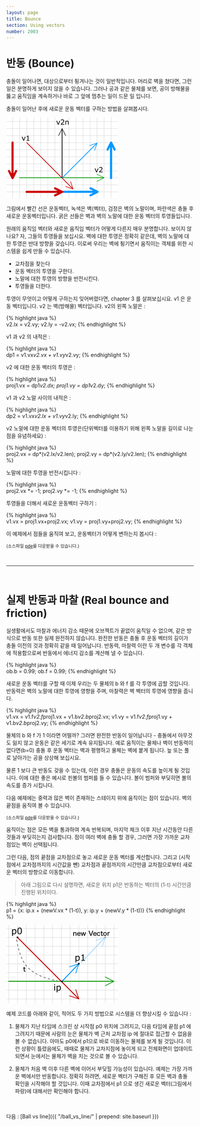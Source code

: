 ```yaml
---
layout: page
title: Bounce
section: Using vectors
number: 2003
---
```


# 반동 (Bounce)


충돌이 일어나면, 대상으로부터 튕겨나는 것이 일반적입니다. 머리로 벽을 쳤다면, 그런 일은 분명하게 보이지 않을 수 있습니다. 그러나 공과 같은 물체를 보면, 공이 방해물을 뚫고 움직임을 계속하거나 바로 그 앞에 멈추는 일이 드문 일 입니다.

충돌이 일어난 후에 새로운 운동 벡터를 구하는 방법을 살펴봅시다.

![Alt Bounce on Wall vector](../img/tut06_1.gif)

그림에서 빨간 선은 운동벡터, 녹색은 벽(벡터), 검정은 벽의 노말이며, 파란색은 충돌 후 새로운 운동벡터입니다. 굵은 선들은 벽과 벽의 노말에 대한 운동 벡터의 투영들입니다.

원래의 움직임 벡터와 새로운 움직임 벡터가 어떻게 다른지 매우 분명합니다. 보이지 않나요? 자, 그들의 투영들을 보십시요. 벽에 대한 투영은 정확히 같은데, 벽의 노말에 대한 투영은 반대 방향을 갖습니다. 이로써 우리는 벽에 튕기면서 움직이는 객체를 위한 시스템을 쉽게 만들 수 있습니다.


+ 교차점을 찾는다
+ 운동 벡터의 투영을 구한다.
+ 노말에 대한 투영의 방향을 반전시킨다.
+ 투영들을 더한다.

투영이 무엇이고 어떻게 구하는지 잊어버렸다면, chapter 3 를 살펴보십시요.
v1 은 운동 벡터입니다. v2 는 벽(방해물) 벡터입니다. v2의 왼쪽 노말은 :

{% highlight java %}  
v2.lx = v2.vy;
v2.ly = -v2.vx;
{% endhighlight %}


v1 과 v2 의 내적은 :

{% highlight java %}  
dp1 = v1.vx*v2.vx + v1.vy*v2.vy;
{% endhighlight %}


v2 에 대한 운동 벡터의 투영은 :

{% highlight java %}  
proj1.vx = dp1*v2.dx;
proj1.vy = dp1*v2.dy;
{% endhighlight %}


v1 과 v2 노말 사이의 내적은 :

{% highlight java %}  
dp2 = v1.vx*v2.lx + v1.vy*v2.ly;
{% endhighlight %}

v2 노말에 대한 운동 벡터의 투영은(단위벡터를 이용하기 위해 왼쪽 노말을 길이로 나눈 점을 유념하세요) :

{% highlight java %}  
proj2.vx = dp*(v2.lx/v2.len);
proj2.vy = dp*(v2.ly/v2.len);
{% endhighlight %}

노말에 대한 투영을 반전시킵니다 :

{% highlight java %}  
proj2.vx *= -1;
proj2.vy *= -1;
{% endhighlight %}

투영들을 더해서 새로운 운동벡터 구하기 :

{% highlight java %}  
v1.vx = proj1.vx+proj2.vx;
v1.vy = proj1.vy+proj2.vy;
{% endhighlight %}

이 예제에서 점들을 움직여 보고, 운동벡터가 어떻게 변하는지 봅시다 :

<canvas data-processing-sources="../data/bounce.pde"></canvas>
<small>(소스파일 [pde](../data/bounce.pde)를 다운받을 수 있습니다.)</small>

<br>

----

<br>

# 실제 반동과 마찰 (Real bounce and friction)

실생활에서도 마찰과 에너지 감소 때문에 오브젝트가 끝없이 움직일 수 없으며, 같은 방식으로 반동 또한 실제 완전하지 않습니다. 완전한 반동은 충돌 후 운동 벡터의 길이가 충돌 이전의 것과 정확히 같을 때 일어납니다. 반동력, 마찰력 이란 두 개 변수를 각 객체에 적용함으로써 반동에서 에너지 감소를 계산해 낼 수 있습니다.

{% highlight java %}  
ob.b = 0.99;
ob.f = 0.99;
{% endhighlight %}

새로운 운동 벡터를 구할 때 이제 우리는 두 물체의 b 와 f 를 각 투영에 곱할 것입니다. 반동력은 벽의 노말에 대한 투영에 영향을 주며, 마찰력은 벽 벡터의 투영에 영향을 줍니다.

{% highlight java %}  
v1.vx = v1.f*v2.f*proj1.vx + v1.b*v2.b*proj2.vx;
v1.vy = v1.f*v2.f*proj1.vy + v1.b*v2.b*proj2.vy;
{% endhighlight %}

물체의 b 와 f 가 1 이라면 어떨까? 그러면 완전한 반동이 일어납니다 - 충돌에서 아무것도 잃지 않고 운동은 같은 세기로 계속 유지됩니다. 예로 움직이는 물체나 벽이 반동력이 없다면(b=0) 충돌 후 운동 벡터는 벽과 평행하고 물체는 벽에 붙게 됩니다. 늪 또는 풀로 날아가는 공을 상상해 보십시요.

물론 1 보다 큰 반동도 갖을 수 있는데, 이런 경우 충돌은 운동의 속도를 높이게 될 것입니다. 이에 대한 좋은 예시로 핀볼의 범퍼를 들 수 있습니다. 볼이 범퍼와 부딪히면 볼의 속도를 증가 시킵니다.

다음 예제에는 중력과 많은 벽이 존재하는 스테이지 위에 움직이는 점이 있습니다. 벽의 끝점을 움직여 볼 수 있습니다.

<canvas data-processing-sources="../data/real_bounce.pde"></canvas>
<small>(소스파일 [pde](../data/real_bounce.pde)를 다운받을 수 있습니다.)</small>

움직이는 점은 모든 벽을 통과하여 계속 반복되며, 마지막 체크 이후 지난 시간동안 다른 것들과 부딪히는지 검사합니다. 점이 여러 벽에 충돌 할 경우, 그러면 가장 가까운 교차점있는 벽이 선택됩니다. 

그런 다음, 점의 끝점을 교차점으로 놓고 새로운 운동 벡터를 계산합니다. 그리고 (시작점에서 교차점까지의 시간값을 뺀) 교차점과 끝점까지의 시간만큼 교차점으로부터 새로운 벡터의 방향으로 이동합니다.

>아래 그림으로 다시 설명하면, 새로운 위치 p1은 반동하는 벡터의 (1-t) 시간만큼 진행된 위치이다.

{% highlight java %}  
p1 = {x: ip.x + (newV.vx * (1-t)), y: ip.y + (newV.y * (1-t))}
{% endhighlight %}

![Alt Real Bounce on Wall vector](../img/tut06_2.png)

예제 코드를 아래와 같이, 적어도 두 가지 방법으로 시스템을 더 향상시킬 수 있습니다 :

1. 물체가 지난 타임에 스크린 상 시작점 p0 위치에 그려지고, 다음 타임에 끝점 p1 에 그려지기 때문에 사람의 눈은 물체가 벽 근처 교차점 ip 에 절대로 접근할 수 없음을 볼 수 없습니다. 아마도 p0에서 p1으로 바로 이동하는 물체를 보게 될 것입니다. 이런 상황이 틀렸음에도, 때때로 물체가 교차지점에 놓이게 되고 전체화면이 업데이트 되면서 눈에서는 물체가 벽을 치는 것으로 볼 수 있습니다.

2. 물체가 처음 벽 이후 다른 벽에 이어서 부딪힐 가능성이 있습니다. 예제는 가장 가까운 벽에서만 반동합니다. 정확히 하려면, 새로운 벡터가 구해진 후 모든 벽과 충돌 확인을 시작해야 할 것입니다. 이때 교차점에서 p1 으로 생긴 새로운 벡터(그림에서 파랑)에 대해서만 확인해야 합니다.

<br>
<br>
다음 : [Ball vs line]({{ "/ball_vs_line/" | prepend: site.baseurl }})



